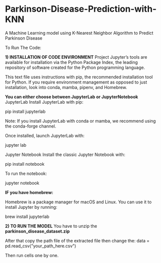 # Parkinson-Disease-Prediction-with-KNN
A Machine Learning model using K-Nearest Neighbor Algorithm to Predict Parkinson Disease 

To Run The Code:

**1) INSTALLATION OF CODE ENVIRONMENT**
Project Jupyter’s tools are available for installation via the Python Package Index, the leading repository of software created for the Python programming language.

This text file uses instructions with pip, the recommended installation tool for Python. If you require environment management as opposed to just installation, look into conda, mamba, pipenv, and Homebrew.

**You can either choose between JupyterLab or JupyterNotebook**
JupyterLab
Install JupyterLab with pip:

pip install jupyterlab

Note: If you install JupyterLab with conda or mamba, we recommend using the conda-forge channel.

Once installed, launch JupyterLab with:

jupyter lab


Jupyter Notebook
Install the classic Jupyter Notebook with:

pip install notebook

To run the notebook:

jupyter notebook


**IF you have homebrew:**

Homebrew is a package manager for macOS and Linux. You can use it to install Jupyter by running:

brew install jupyterlab


**2) TO RUN THE MODEL**
You have to unzip the **parkinson_disease_dataset.zip**

After that copy the path file of the extracted file then change the:
data = pd.read_csv("your_path_here.csv")

Then run cells one by one.
